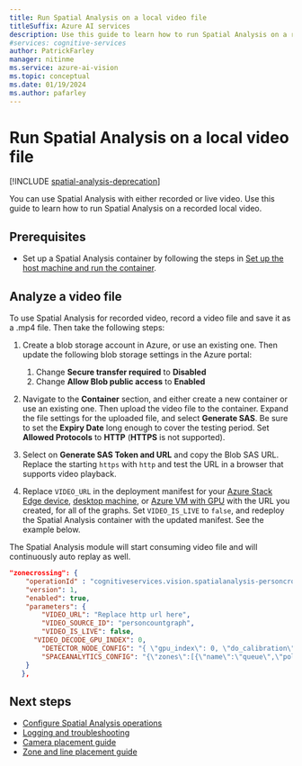 ```yaml
---
title: Run Spatial Analysis on a local video file
titleSuffix: Azure AI services
description: Use this guide to learn how to run Spatial Analysis on a recorded local video.
#services: cognitive-services
author: PatrickFarley
manager: nitinme
ms.service: azure-ai-vision
ms.topic: conceptual
ms.date: 01/19/2024
ms.author: pafarley
---
```


# Run Spatial Analysis on a local video file

[!INCLUDE [spatial-analysis-deprecation](includes/spatial-analysis-deprecation.md)]

You can use Spatial Analysis with either recorded or live video. Use this guide to learn how to run Spatial Analysis on a recorded local video.

## Prerequisites

* Set up a Spatial Analysis container by following the steps in [Set up the host machine and run the container](spatial-analysis-container.md).

## Analyze a video file

To use Spatial Analysis for recorded video, record a video file and save it as a .mp4 file. Then take the following steps:

1. Create a blob storage account in Azure, or use an existing one. Then update the following blob storage settings in the Azure portal:
    1. Change **Secure transfer required** to **Disabled**
    1. Change **Allow Blob public access** to **Enabled**

1. Navigate to the **Container** section, and either create a new container or use an existing one. Then upload the video file to the container. Expand the file settings for the uploaded file, and select **Generate SAS**. Be sure to set the **Expiry Date** long enough to cover the testing period. Set **Allowed Protocols** to **HTTP** (**HTTPS** is not supported).

1. Select on **Generate SAS Token and URL** and copy the Blob SAS URL. Replace the starting `https` with `http` and test the URL in a browser that supports video playback.

1. Replace `VIDEO_URL` in the deployment manifest for your [Azure Stack Edge device](https://go.microsoft.com/fwlink/?linkid=2142179), [desktop machine](https://go.microsoft.com/fwlink/?linkid=2152270), or [Azure VM with GPU](https://go.microsoft.com/fwlink/?linkid=2152189) with the URL you created, for all of the graphs. Set `VIDEO_IS_LIVE` to `false`, and redeploy the Spatial Analysis container with the updated manifest. See the example below.

The Spatial Analysis module will start consuming video file and will continuously auto replay as well.


```json
"zonecrossing": {
    "operationId" : "cognitiveservices.vision.spatialanalysis-personcrossingpolygon",
    "version": 1,
    "enabled": true,
    "parameters": {
        "VIDEO_URL": "Replace http url here",
        "VIDEO_SOURCE_ID": "personcountgraph",
        "VIDEO_IS_LIVE": false,
      "VIDEO_DECODE_GPU_INDEX": 0,
        "DETECTOR_NODE_CONFIG": "{ \"gpu_index\": 0, \"do_calibration\": true }",
        "SPACEANALYTICS_CONFIG": "{\"zones\":[{\"name\":\"queue\",\"polygon\":[[0.3,0.3],[0.3,0.9],[0.6,0.9],[0.6,0.3],[0.3,0.3]], \"events\": [{\"type\": \"zonecrossing\", \"config\": {\"threshold\": 16.0, \"focus\": \"footprint\"}}]}]}"
    }
   },

```

## Next steps

<!--* [Deploy a People Counting web application](spatial-analysis-web-app.md)-->
* [Configure Spatial Analysis operations](spatial-analysis-operations.md)
* [Logging and troubleshooting](spatial-analysis-logging.md)
* [Camera placement guide](spatial-analysis-camera-placement.md)
* [Zone and line placement guide](spatial-analysis-zone-line-placement.md)
